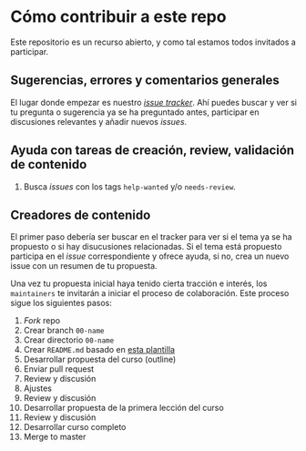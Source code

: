 # Cómo contribuir a este repo

Este repositorio es un recurso abierto, y como tal estamos todos invitados a
participar.

## Sugerencias, errores y comentarios generales

El lugar donde empezar es nuestro
[_issue tracker_](https://github.com/Laboratoria/curricula-js/issues). Ahí
puedes buscar y ver si tu pregunta o sugerencia ya se ha preguntado antes,
participar en discusiones relevantes y añadir nuevos _issues_.

## Ayuda con tareas de creación, review, validación de contenido

1. Busca _issues_ con los tags `help-wanted` y/o `needs-review`.

## Creadores de contenido

El primer paso debería ser buscar en el tracker para ver si el tema ya se ha
propuesto o si hay disucusiones relacionadas. Si el tema está propuesto
participa en el _issue_ correspondiente y ofrece ayuda, si no, crea un nuevo
issue con un resumen de tu propuesta.

Una vez tu propuesta inicial haya tenido cierta tracción e interés, los
`maintainers` te invitarán a iniciar el proceso de colaboración. Este proceso
sigue los siguientes pasos:

1. _Fork_ repo
2. Crear branch `00-name`
3. Crear directorio `00-name`
4. Crear `README.md` basado en [esta plantilla](#s)
5. Desarrollar propuesta del curso (outline)
6. Enviar pull request
7. Review y discusión
8. Ajustes
9. Review y discusión
10. Desarrollar propuesta de la primera lección del curso
11. Review y discusión
12. Desarrollar curso completo
13. Merge to master
